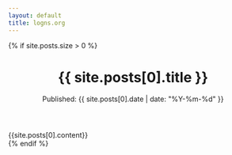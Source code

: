 ```yaml
---
layout: default
title: logns.org
---
```


{% if site.posts.size > 0 %}
<div class="latest-entry">
	<header>
		<h1>{{ site.posts[0].title }}</h1>
		<p class="entry-info">Published: {{ site.posts[0].date | date: "%Y-%m-%d" }}</p>
	</header>
	<div class="entry-body">
		{{site.posts[0].content}}
	</div>
</div>
{% endif %}
